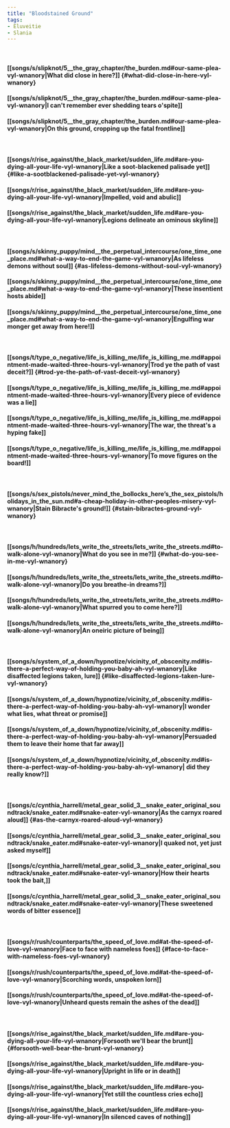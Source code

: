 ```yaml
---
title: "Bloodstained Ground"
tags:
- Eluveitie
- Slania
---
```

&nbsp;
#### [[songs/s/slipknot/5__the_gray_chapter/the_burden.md#our-same-plea-vyl-wnanory|What did close in here?]] {#what-did-close-in-here-vyl-wnanory}
#### [[songs/s/slipknot/5__the_gray_chapter/the_burden.md#our-same-plea-vyl-wnanory|I can't remember ever shedding tears o'spite]]
#### [[songs/s/slipknot/5__the_gray_chapter/the_burden.md#our-same-plea-vyl-wnanory|On this ground, cropping up the fatal frontline]]
&nbsp;
#### [[songs/r/rise_against/the_black_market/sudden_life.md#are-you-dying-all-your-life-vyl-wnanory|Like a soot-blackened palisade yet]] {#like-a-sootblackened-palisade-yet-vyl-wnanory}
#### [[songs/r/rise_against/the_black_market/sudden_life.md#are-you-dying-all-your-life-vyl-wnanory|Impelled, void and abulic]]
#### [[songs/r/rise_against/the_black_market/sudden_life.md#are-you-dying-all-your-life-vyl-wnanory|Legions delineate an ominous skyline]]
&nbsp;
#### [[songs/s/skinny_puppy/mind__the_perpetual_intercourse/one_time_one_place.md#what-a-way-to-end-the-game-vyl-wnanory|As lifeless demons without soul]] {#as-lifeless-demons-without-soul-vyl-wnanory}
#### [[songs/s/skinny_puppy/mind__the_perpetual_intercourse/one_time_one_place.md#what-a-way-to-end-the-game-vyl-wnanory|These insentient hosts abide]]
#### [[songs/s/skinny_puppy/mind__the_perpetual_intercourse/one_time_one_place.md#what-a-way-to-end-the-game-vyl-wnanory|Engulfing war monger get away from here!]]
&nbsp;
#### [[songs/t/type_o_negative/life_is_killing_me/life_is_killing_me.md#appointment-made-waited-three-hours-vyl-wnanory|Trod ye the path of vast deceit?]] {#trod-ye-the-path-of-vast-deceit-vyl-wnanory}
#### [[songs/t/type_o_negative/life_is_killing_me/life_is_killing_me.md#appointment-made-waited-three-hours-vyl-wnanory|Every piece of evidence was a lie]]
#### [[songs/t/type_o_negative/life_is_killing_me/life_is_killing_me.md#appointment-made-waited-three-hours-vyl-wnanory|The war, the threat's a hyping fake]]
#### [[songs/t/type_o_negative/life_is_killing_me/life_is_killing_me.md#appointment-made-waited-three-hours-vyl-wnanory|To move figures on the board!]]
&nbsp;
#### [[songs/s/sex_pistols/never_mind_the_bollocks_here’s_the_sex_pistols/holidays_in_the_sun.md#a-cheap-holiday-in-other-peoples-misery-vyl-wnanory|Stain Bibracte's ground!]] {#stain-bibractes-ground-vyl-wnanory}
&nbsp;
#### [[songs/h/hundreds/lets_write_the_streets/lets_write_the_streets.md#to-walk-alone-vyl-wnanory|What do you see in me?]] {#what-do-you-see-in-me-vyl-wnanory}
#### [[songs/h/hundreds/lets_write_the_streets/lets_write_the_streets.md#to-walk-alone-vyl-wnanory|Do you breathe-in dreams?]]
#### [[songs/h/hundreds/lets_write_the_streets/lets_write_the_streets.md#to-walk-alone-vyl-wnanory|What spurred you to come here?]]
#### [[songs/h/hundreds/lets_write_the_streets/lets_write_the_streets.md#to-walk-alone-vyl-wnanory|An oneiric picture of being]]
&nbsp;
#### [[songs/s/system_of_a_down/hypnotize/vicinity_of_obscenity.md#is-there-a-perfect-way-of-holding-you-baby-ah-vyl-wnanory|Like disaffected legions taken, lure]] {#like-disaffected-legions-taken-lure-vyl-wnanory}
#### [[songs/s/system_of_a_down/hypnotize/vicinity_of_obscenity.md#is-there-a-perfect-way-of-holding-you-baby-ah-vyl-wnanory|I wonder what lies, what threat or promise]]
#### [[songs/s/system_of_a_down/hypnotize/vicinity_of_obscenity.md#is-there-a-perfect-way-of-holding-you-baby-ah-vyl-wnanory|Persuaded them to leave their home that far away]]
#### [[songs/s/system_of_a_down/hypnotize/vicinity_of_obscenity.md#is-there-a-perfect-way-of-holding-you-baby-ah-vyl-wnanory| did they really know?]]
&nbsp;
#### [[songs/c/cynthia_harrell/metal_gear_solid_3__snake_eater_original_soundtrack/snake_eater.md#snake-eater-vyl-wnanory|As the carnyx roared aloud]] {#as-the-carnyx-roared-aloud-vyl-wnanory}
#### [[songs/c/cynthia_harrell/metal_gear_solid_3__snake_eater_original_soundtrack/snake_eater.md#snake-eater-vyl-wnanory|I quaked not, yet just asked myself]]
#### [[songs/c/cynthia_harrell/metal_gear_solid_3__snake_eater_original_soundtrack/snake_eater.md#snake-eater-vyl-wnanory|How their hearts took the bait,]]
#### [[songs/c/cynthia_harrell/metal_gear_solid_3__snake_eater_original_soundtrack/snake_eater.md#snake-eater-vyl-wnanory|These sweetened words of bitter essence]]
&nbsp;
#### [[songs/r/rush/counterparts/the_speed_of_love.md#at-the-speed-of-love-vyl-wnanory|Face to face with nameless foes]] {#face-to-face-with-nameless-foes-vyl-wnanory}
#### [[songs/r/rush/counterparts/the_speed_of_love.md#at-the-speed-of-love-vyl-wnanory|Scorching words, unspoken lorn]]
#### [[songs/r/rush/counterparts/the_speed_of_love.md#at-the-speed-of-love-vyl-wnanory|Unheard quests remain the ashes of the dead]]
&nbsp;
#### [[songs/r/rise_against/the_black_market/sudden_life.md#are-you-dying-all-your-life-vyl-wnanory|Forsooth we'll bear the brunt]] {#forsooth-well-bear-the-brunt-vyl-wnanory}
#### [[songs/r/rise_against/the_black_market/sudden_life.md#are-you-dying-all-your-life-vyl-wnanory|Upright in life or in death]]
#### [[songs/r/rise_against/the_black_market/sudden_life.md#are-you-dying-all-your-life-vyl-wnanory|Yet still the countless cries echo]]
#### [[songs/r/rise_against/the_black_market/sudden_life.md#are-you-dying-all-your-life-vyl-wnanory|In silenced caves of nothing]]
